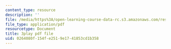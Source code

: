 ```yaml
---
content_type: resource
description: ''
file: /media/https%3A/open-learning-course-data-rc.s3.amazonaws.com/res-6-012-introduction-to-probability-spring-2018/0264080f154fe2519e1741853cd1b358_lET4uQLpmM0.pdf
file_type: application/pdf
resourcetype: Document
title: 3play pdf file
uid: 0264080f-154f-e251-9e17-41853cd1b358
---
```

